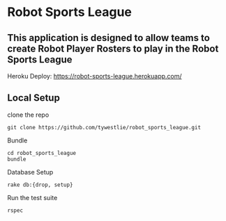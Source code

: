 # Robot Sports League

## This application is designed to allow teams to create Robot Player Rosters to play in the Robot Sports League
Heroku Deploy: https://robot-sports-league.herokuapp.com/

## Local Setup

clone the repo
 ```
 git clone https://github.com/tywestlie/robot_sports_league.git
 ```

 Bundle
 ```
 cd robot_sports_league
 bundle
 ```

 Database Setup
 ```
 rake db:{drop, setup}
 ```

 Run the test suite
 ```
 rspec
 ```
